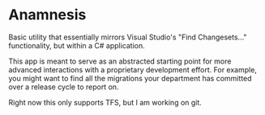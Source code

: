 Anamnesis
==========================

Basic utility that essentially mirrors Visual Studio's "Find Changesets..." functionality, but within a C# application.

This app is meant to serve as an abstracted starting point for more advanced interactions with a proprietary development effort. For example, you might want to find all the migrations your department has committed over a release cycle to report on.

Right now this only supports TFS, but I am working on git.
